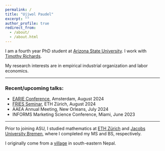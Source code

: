 ```yaml
---
permalink: /
title: "Ujjwol Paudel"
excerpt: ""
author_profile: true
redirect_from: 
  - /about/
  - /about.html
---
```


I am a fourth year PhD student at [Arizona State University](https://wpcarey.asu.edu). I work with [Timothy Richards](https://scholar.google.com/citations?hl=en&user=XOAzQkEAAAAJ&view_op=list_works&sortby=pubdate).

My research interests are in empirical industrial organization and labor economics. 

- - -

### Recent/upcoming talks: 
* [EARIE Conference](https://earie.org/earie-2024-amsterdam/), Amsterdam, August 2024
* [FRIES Seminar](https://frieseth.wixsite.com/friesethz), ETH Zürich, August 2024
* AAEA Annual Meeting, New Orleans, July 2024
* INFORMS Marketing Science Conference, Miami, June 2023
  
- - -

Prior to joining ASU, I studied mathematics at [ETH Zürich](https://math.ethz.ch) and [Jacobs University Bremen](http://math.jacobs-university.de), where I completed my MS and BS, respectively. 

I originally come from a [village](https://en.wikipedia.org/wiki/Budhabare,_Jhapa) in south-eastern Nepal. 
